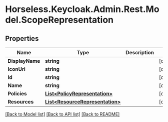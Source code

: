 # Horseless.Keycloak.Admin.Rest.Model.ScopeRepresentation

## Properties

Name | Type | Description | Notes
------------ | ------------- | ------------- | -------------
**DisplayName** | **string** |  | [optional] 
**IconUri** | **string** |  | [optional] 
**Id** | **string** |  | [optional] 
**Name** | **string** |  | [optional] 
**Policies** | [**List&lt;PolicyRepresentation&gt;**](PolicyRepresentation.md) |  | [optional] 
**Resources** | [**List&lt;ResourceRepresentation&gt;**](ResourceRepresentation.md) |  | [optional] 

[[Back to Model list]](../README.md#documentation-for-models) [[Back to API list]](../README.md#documentation-for-api-endpoints) [[Back to README]](../README.md)

